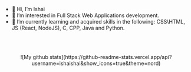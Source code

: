 - 👋 Hi, I’m Ishai
- 👀 I’m interested in Full Stack Web Applications development.
- 🌱 I’m currently learning and acquired skills in the following:  CSS\HTML, JS (React, NodeJS), C, CPP, Java and Python. 
<!---- 💞️ I’m looking to collaborate on ...--->
<br/><br/>

<center>
![My github stats](https://github-readme-stats.vercel.app/api?username=ishaishai&show_icons=true&theme=nord)
</center>
<!---
ishaishai/ishaishai is a ✨ special ✨ repository because its `README.md` (this file) appears on your GitHub profile.
You can click the Preview link to take a look at your changes.
--->

